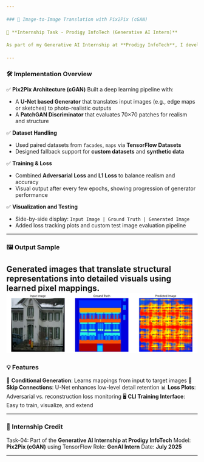 ```yaml
---

### 📢 Image-to-Image Translation with Pix2Pix (cGAN)

📌 **Internship Task - Prodigy InfoTech (Generative AI Intern)**

As part of my Generative AI Internship at **Prodigy InfoTech**, I developed an image-to-image translation system using **Pix2Pix**, a type of **Conditional Generative Adversarial Network (cGAN)**. This task provided deep insights into adversarial learning, computer vision, and image synthesis.

---
```


### 🛠️ Implementation Overview

✅ **Pix2Pix Architecture (cGAN)**
Built a deep learning pipeline with:

* A **U-Net based Generator** that translates input images (e.g., edge maps or sketches) to photo-realistic outputs
* A **PatchGAN Discriminator** that evaluates 70×70 patches for realism and structure

✅ **Dataset Handling**

* Used paired datasets from `facades`, `maps` via **TensorFlow Datasets**
* Designed fallback support for **custom datasets** and **synthetic data**

✅ **Training & Loss**

* Combined **Adversarial Loss** and **L1 Loss** to balance realism and accuracy
* Visual output after every few epochs, showing progression of generator performance

✅ **Visualization and Testing**

* Side-by-side display: `Input Image | Ground Truth | Generated Image`
* Added loss tracking plots and custom test image evaluation pipeline

---

### 🖼️ Output Sample

Generated images that translate structural representations into detailed visuals using learned pixel mappings.
![Stable Diffusion Output](https://github.com/Yamini192211153/PRODIGY_GA_04/blob/main/GA_Task_4_output.png)
---

### 💡 Features

🎯 **Conditional Generation**: Learns mappings from input to target images
🧠 **Skip Connections**: U-Net enhances low-level detail retention
📊 **Loss Plots**: Adversarial vs. reconstruction loss monitoring
🖥️ **CLI Training Interface**: Easy to train, visualize, and extend

---

### 📌 Internship Credit

Task-04: Part of the **Generative AI Internship at Prodigy InfoTech**
Model: **Pix2Pix (cGAN)** using TensorFlow
Role: **GenAI Intern**
Date: **July 2025**

---
